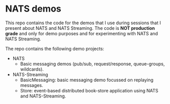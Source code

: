 # NATS demos
This repo contains the code for the demos that I use during sessions that I present about NATS and NATS Streaming.
The code is **NOT production grade** and only for demo purposes and for experimenting with NATS and NATS Streaming.

The repo contains the following demo projects:
- NATS
  - Basic messaging demos (pub/sub, request/response, queue-groups, wildcards).
- NATS-Streaming
  - BasicMessaging: basic messaging demo focussed on replaying messages.
  - Store: event-based distributed book-store application using NATS and NATS-Streaming.

